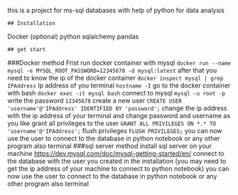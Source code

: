 this is a project for ms-sql databases with help of python for data analysis
``` 
## Installation
``` 
Docker (optional)
python
sqlalchemy
pandas


```
## get start
``` 
###Docker method
Frist run docker container with mysql `docker run --name mysql -e MYSQL_ROOT_PASSWORD=12345678 -d mysql:latest`
after that you need to know the ip of the docker container `docker inspect mysql | grep IPAddress`
Ip address of you terminal `hostname -I`
go to the docker container with bash `docker exec -it mysql bash`
connect to mysql `mysql -u root -p`
write the password `12345678`
create a new user `CREATE USER 'username'@'IPAddress' IDENTIFIED BY 'password';` change the ip address with the ip address of your terminal and change password and username as you like
grant all privileges to the user `GRANT ALL PRIVILEGES ON *.* TO 'username'@'IPAddress';`
flush privileges `FLUSH PRIVILEGES;`
you can now use the user to connect to the database in python notebook or any other program also terminal
###sql server method 
install sql server on your machine https://dev.mysql.com/doc/mysql-getting-started/en/
connect to the database with the user you created in the installation (you may need to get the ip address of your machine to connect to python notebook)
you can now use the user to connect to the database in python notebook or any other program also terminal
```

```


